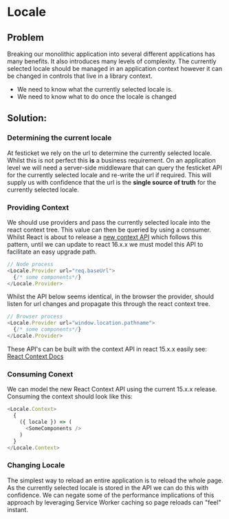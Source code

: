 # Locale

## Problem
Breaking our monolithic application into several different applications has many benefits. It also introduces many levels of complexity.
The currently selected locale should be managed in an application context however it can be changed in controls that live in a library context.

- We need to know what the currently selected locale is.
- We need to know what to do once the locale is changed


## Solution:
### Determining the current locale
At festicket we rely on the url to determine the currently selected locale.
Whilst this is not perfect this **is** a business requirement.
On an application level we will need a server-side middleware that can query the festicket API
for the currently selected locale and re-write the url if required.
This will supply us with confidence that the url is the **single source of truth** for the currently selected locale.

### Providing Context
We should use providers and pass the currently selected locale into the react context tree.
This value can then be queried by using a consumer. Whilst React is about to release a [new context API](https://medium.com/dailyjs/reacts-%EF%B8%8F-new-context-api-70c9fe01596b)
which follows this pattern, until we can update to react 16.x.x we must model this API to facilitate an easy upgrade path.

```js
// Node process
<Locale.Provider url="req.baseUrl">
  {/* some components*/}
</Locale.Provider>
```

Whilst the API below seems identical,
in the browser the provider, should listen for url changes and propagate this through the react context tree.

```js
// Browser process
<Locale.Provider url="window.location.pathname">
  {/* some components*/}
</Locale.Provider>
```

These API's can be built with the context API in react 15.x.x easily see:
[React Context Docs](https://reactjs.org/docs/context.html)

### Consuming Conext
We can model the new React Context API using the current 15.x.x release. Consuming the context should look like this:

```js
<Locale.Context>
  {
    ({ locale }) => (
      <SomeComponents />
    )
  }
</Locale.Context>
```

### Changing Locale

The simplest way to reload an entire application is to reload the whole page.
As the currently selected locale is stored in the API we can do this with confidence.
We can negate some of the performance implications of this approach by leveraging
Service Worker caching so page reloads can "feel" instant.
